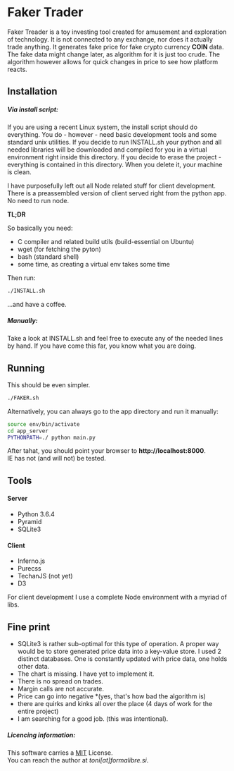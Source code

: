 # Faker Trader

Faker Treader is a toy investing tool created for amusement and exploration of technology.
It is not connected to any exchange, nor does it actually trade anything. It generates fake price for fake crypto currency **COIN** data. The fake data might change later, as algorithm for it is just too crude. The algorithm however allows for quick changes in price to see how platform reacts.


## Installation
##### Via install script:
If you are using a recent Linux system, the install script should do everything.
You do - however - need basic development tools and some standard unix utilities. If you decide to run INSTALL.sh your python and all needed libraries will be downloaded and compiled for you in a virtual environment right inside this directory. If you decide to erase the project - everything is contained in this directory. When you delete it, your machine is clean.

I have purposefully left out all Node related stuff for client development. There is a preassembled version of client served right from the python app. No need to run node.

**TL;DR**

So basically you need:
- C compiler and related build utils (build-essential on Ubuntu)
- wget (for fetching the pyton)
- bash (standard shell)
- some time, as creating a virtual env takes some time

Then run:
```bash
./INSTALL.sh
```
...and have a coffee.

##### Manually:
Take a look at INSTALL.sh and feel free to execute any of the needed lines by hand.
If you have come this far, you know what you are doing.


## Running

This should be even simpler.
```bash
./FAKER.sh
```
Alternatively, you can always go to the app directory and run it manually:

```bash
source env/bin/activate
cd app_server
PYTHONPATH=./ python main.py

```

After tahat, you should point your browser to **http://localhost:8000**.  
IE has not (and will not) be tested.

## Tools

#### Server
- Python 3.6.4
- Pyramid
- SQLite3

#### Client
- Inferno.js
- Purecss
- TechanJS (not yet)
- D3

For client development I use a complete Node environment with a myriad of libs.


## Fine print

* SQLite3 is rather sub-optimal for this type of operation. A proper way would be to store generated price data into a key-value store. I used 2 distinct databases. One is constantly updated with price data, one holds other data.
* The chart is missing. I have yet to implement it.
* There is no spread on trades.
* Margin calls are not accurate.
* Price can go into negative *(yes, that's how bad the algorithm is)
* there are quirks and kinks all over the place (4 days of work for the entire project)
* I am searching for a good job. (this was intentional).

##### Licencing information:
This software carries a [MIT](https://opensource.org/licenses/MIT) License.  
You can reach the author at *toni[at]formalibre.si*.